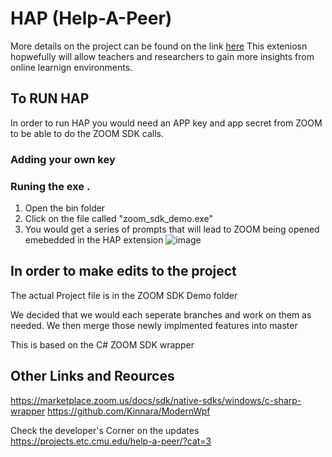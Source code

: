 # HAP (Help-A-Peer)
More details on the project can be found on the link [here](https://projects.etc.cmu.edu/help-a-peer/)
This exteniosn hopwefully will allow teachers and researchers to gain more insights from online learnign environments. 

## To RUN HAP
In order to run HAP you would need an APP key and app secret from ZOOM to be able to do the ZOOM SDK calls. 

### Adding your own key


### Runing the exe . 
1. Open the bin folder
2. Click on the file called "zoom_sdk_demo.exe"
3. You would get a series of prompts that will lead to ZOOM being opened emebedded in the HAP extension
![image](https://user-images.githubusercontent.com/10140799/117342123-db13a500-ae70-11eb-8f11-d8bd8a6f944b.png)



## In order to make edits to the project
The actual Project file is in the ZOOM SDK Demo folder

We decided that we would each seperate branches and work on them as needed. 
We then merge those newly implmented features into master

This is based on the C# ZOOM SDK wrapper


## Other Links and Reources

https://marketplace.zoom.us/docs/sdk/native-sdks/windows/c-sharp-wrapper
https://github.com/Kinnara/ModernWpf

Check the developer's Corner on the updates
https://projects.etc.cmu.edu/help-a-peer/?cat=3
